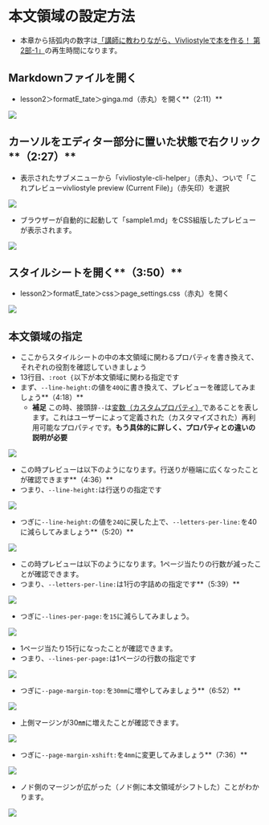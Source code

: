 # 本文領域の設定方法

- 本章から括弧内の数字は[「講師に教わりながら、Vivliostyleで本を作る！ 第2部-1」](https://youtu.be/SrlJI5rKTbo?si=-thEgFbKQJM2TI6H)の再生時間になります。

## Markdownファイルを開く

- lesson2＞formatE_tate＞ginga.md（赤丸）を開く**（2:11）**

![](/images/3-create-your-book-in-vivliostyle-1/1-setting-of-main-text-area/3-1-1.png)

## カーソルをエディター部分に置いた状態で右クリック**（2:27）**

- 表示されたサブメニューから「vivliostyle-cli-helper」（赤丸）、ついで「これプレビューvivliostyle preview (Current File)」（赤矢印）を選択

![](/images/3-create-your-book-in-vivliostyle-1/1-setting-of-main-text-area/3-1-2.png)

- ブラウザーが自動的に起動して「sample1.md」をCSS組版したプレビューが表示されます。

![](/images/3-create-your-book-in-vivliostyle-1/1-setting-of-main-text-area/3-1-3.png)

## スタイルシートを開く**（3:50）**

- lesson2＞formatE_tate＞css＞page_settings.css（赤丸）を開く

![](/images/3-create-your-book-in-vivliostyle-1/1-setting-of-main-text-area/3-1-4.png)

## 本文領域の指定

- ここからスタイルシートの中の本文領域に関わるプロパティを書き換えて、それぞれの役割を確認していきましょう
- 13行目、`:root {`以下が本文領域に関わる指定です
- まず、`--line-height:`の値を`40Q`に書き換えて、プレビューを確認してみましょう**（4:18）**
    - **補足** この時、接頭辞`--`は[変数（カスタムプロパティ）](https://developer.mozilla.org/ja/docs/Web/CSS/Using_CSS_custom_properties)であることを表します。これはユーザーによって定義された（カスタマイズされた）再利用可能なプロパティです。**もう具体的に詳しく、プロパティとの違いの説明が必要**

![](/images/3-create-your-book-in-vivliostyle-1/1-setting-of-main-text-area/3-1-5.png)

- この時プレビューは以下のようになります。行送りが極端に広くなったことが確認できます**（4:36）**
- つまり、`--line-height:`は行送りの指定です

![](/images/3-create-your-book-in-vivliostyle-1/1-setting-of-main-text-area/3-1-6.png)

- つぎに`--line-height:`の値を`24Q`に戻した上で、`--letters-per-line:`を40に減らしてみましょう**（5:20）**

![](/images/3-create-your-book-in-vivliostyle-1/1-setting-of-main-text-area/3-1-7.png)

- この時プレビューは以下のようになります。1ページ当たりの行数が減ったことが確認できます。
- つまり、`--letters-per-line:`は1行の字詰めの指定です**（5:39）**

![](/images/3-create-your-book-in-vivliostyle-1/1-setting-of-main-text-area/3-1-8.png)

- つぎに`--lines-per-page:`を`15`に減らしてみましょう。

![](/images/3-create-your-book-in-vivliostyle-1/1-setting-of-main-text-area/3-1-9.png)

- 1ページ当たり15行になったことが確認できます。
- つまり、`--lines-per-page:`は1ページの行数の指定です

![](/images/3-create-your-book-in-vivliostyle-1/1-setting-of-main-text-area/3-1-10.png)

- つぎに`--page-margin-top:`を`30mm`に増やしてみましょう**（6:52）**

![](/images/3-create-your-book-in-vivliostyle-1/1-setting-of-main-text-area/3-1-11.png)

- 上側マージンが30㎜に増えたことが確認できます。

![](/images/3-create-your-book-in-vivliostyle-1/1-setting-of-main-text-area/3-1-12.png)

- つぎに`--page-margin-xshift:`を`4mm`に変更してみましょう**（7:36）**

![](/images/3-create-your-book-in-vivliostyle-1/1-setting-of-main-text-area/3-1-13.png)

- ノド側のマージンが広がった（ノド側に本文領域がシフトした）ことがわかります。

![](/images/3-create-your-book-in-vivliostyle-1/1-setting-of-main-text-area/3-1-14.png)
